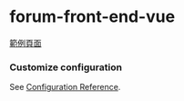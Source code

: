 # forum-front-end-vue

[範例頁面](https://asd8116.github.io/Forum-Vue/dist/)

### Customize configuration

See [Configuration Reference](https://cli.vuejs.org/config/).
